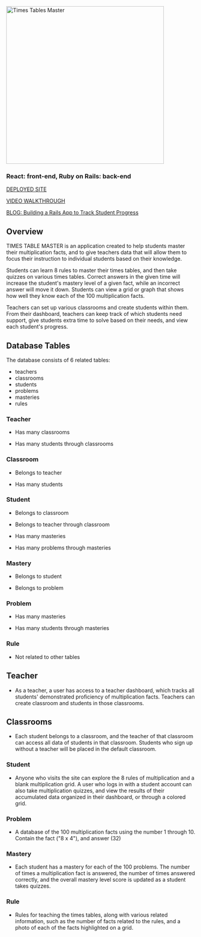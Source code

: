 <img width="420" alt="Times Tables Master" src="https://user-images.githubusercontent.com/89664157/175067803-88285ac2-3209-4531-83f3-70734688cca6.png">

### React: front-end, Ruby on Rails: back-end 

[DEPLOYED SITE](https://times-tables-master.herokuapp.com/)

[VIDEO WALKTHROUGH](https://www.loom.com/share/098133a34fa04deebda97138ba99daab)

[BLOG: Building a Rails App to Track Student Progress](https://dev.to/alternate_robot/building-a-rails-api-to-track-student-progress-3a09)

## Overview

TIMES TABLE MASTER is an application created to help students master their multiplication facts, and to give teachers data that will allow them to focus their instruction to individual students based on their knowledge. 

Students can learn 8 rules to master their times tables, and then take quizzes on various times tables. Correct answers in the given time will increase the student's mastery level of a given fact, while an incorrect answer will move it down. Students can view a grid or graph that shows how well they know each of the 100 multiplication facts.

Teachers can set up various classrooms and create students within them. From their dashboard, teachers can keep track of which students need support, give students extra time to solve based on their needs, and view each student's progress.

## Database Tables

The database consists of 6 related tables:
- teachers
- classrooms
- students
- problems
- masteries
- rules

### Teacher
- Has many classrooms

- Has many students through classrooms

### Classroom
- Belongs to teacher

- Has many students

### Student
- Belongs to classroom

- Belongs to teacher through classroom

- Has many masteries

- Has many problems through masteries

### Mastery
- Belongs to student

- Belongs to problem

### Problem
- Has many masteries

- Has many students through masteries

### Rule
- Not related to other tables

## Teacher

- As a teacher, a user has access to a teacher dashboard, which tracks all students' demonstrated proficiency of multiplication facts. Teachers can create classroom and students in those classrooms.

## Classrooms

- Each student belongs to a classroom, and the teacher of that classroom can access all data of students in that classroom. Students who sign up without a teacher will be placed in the default classroom.

### Student

- Anyone who visits the site can explore the 8 rules of multiplication and a blank multiplication grid. A user who logs in with a student account can also take multiplication quizzes, and view the results of their accumulated data organized in their dashboard, or through a colored grid.

### Problem

- A database of the 100 multiplication facts using the number 1 through 10. Contain the fact ("8 x 4"), and answer (32) 

### Mastery

- Each student has a mastery for each of the 100 problems. The number of times a multiplication fact is answered, the number of times answered correctly, and the overall mastery level score is updated as a student takes quizzes.

### Rule

- Rules for teaching the times tables, along with various related information, such as the number of facts related to the rules, and a photo of each of the facts highlighted on a grid.


